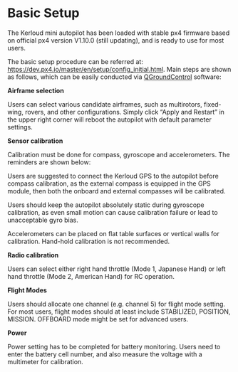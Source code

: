 # Basic Setup

The Kerloud mini autopilot has been loaded with stable px4 firmware based on official px4 version V1.10.0 (still updating), and is ready to use for most users.

The basic setup procedure can be referred at: <https://dev.px4.io/master/en/setup/config_initial.html>. Main steps are shown as follows, which can be easily conducted via [QGroundControl](http://qgroundcontrol.com/) software:

**Airframe selection**

Users can select various candidate airframes, such as multirotors, fixed-wing, rovers, and other configurations. Simply click “Apply and Restart” in the upper right corner will reboot the autopilot with default parameter settings.

**Sensor calibration**

Calibration must be done for compass, gyroscope and accelerometers. The reminders are shown below:

Users are suggested to connect the Kerloud GPS to the autopilot before compass calibration, as the external compass is equipped in the GPS module, then both the onboard and external compasses will be calibrated.

Users should keep the autopilot absolutely static during gyroscope calibration, as even small motion can cause calibration failure or lead to unacceptable gyro bias.

Accelerometers can be placed on flat table surfaces or vertical walls for calibration. Hand-hold calibration is not recommended.

**Radio calibration**

Users can select either right hand throttle (Mode 1, Japanese Hand) or left hand throttle (Mode 2, American Hand) for RC operation.

**Flight Modes**

Users should allocate one channel (e.g. channel 5) for flight mode setting. For most users, flight modes should at least include STABILIZED, POSITION, MISSION. OFFBOARD mode might be set for advanced users.

**Power**

Power setting has to be completed for battery monitoring. Users need to enter the battery cell number, and also measure the voltage with a multimeter for calibration.
